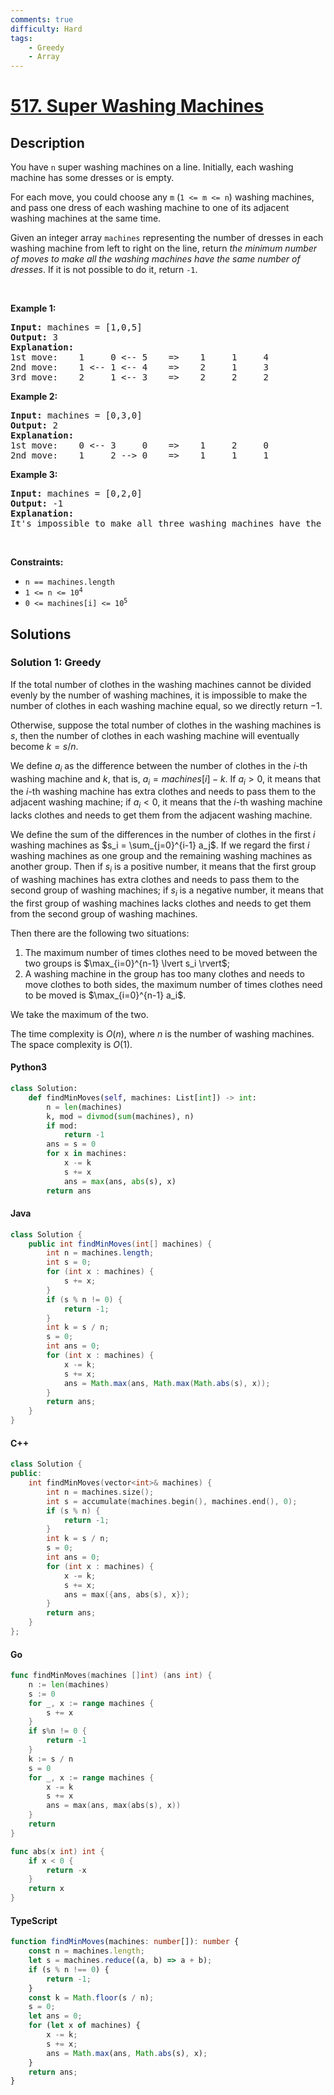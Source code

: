 ```yaml
---
comments: true
difficulty: Hard
tags:
    - Greedy
    - Array
---
```


<!-- problem:start -->

# [517. Super Washing Machines](https://leetcode.com/problems/super-washing-machines)

## Description

<!-- description:start -->

<p>You have <code>n</code> super washing machines on a line. Initially, each washing machine has some dresses or is empty.</p>

<p>For each move, you could choose any <code>m</code> (<code>1 &lt;= m &lt;= n</code>) washing machines, and pass one dress of each washing machine to one of its adjacent washing machines at the same time.</p>

<p>Given an integer array <code>machines</code> representing the number of dresses in each washing machine from left to right on the line, return <em>the minimum number of moves to make all the washing machines have the same number of dresses</em>. If it is not possible to do it, return <code>-1</code>.</p>

<p>&nbsp;</p>
<p><strong class="example">Example 1:</strong></p>

<pre>
<strong>Input:</strong> machines = [1,0,5]
<strong>Output:</strong> 3
<strong>Explanation:</strong>
1st move:    1     0 &lt;-- 5    =&gt;    1     1     4
2nd move:    1 &lt;-- 1 &lt;-- 4    =&gt;    2     1     3
3rd move:    2     1 &lt;-- 3    =&gt;    2     2     2
</pre>

<p><strong class="example">Example 2:</strong></p>

<pre>
<strong>Input:</strong> machines = [0,3,0]
<strong>Output:</strong> 2
<strong>Explanation:</strong>
1st move:    0 &lt;-- 3     0    =&gt;    1     2     0
2nd move:    1     2 --&gt; 0    =&gt;    1     1     1
</pre>

<p><strong class="example">Example 3:</strong></p>

<pre>
<strong>Input:</strong> machines = [0,2,0]
<strong>Output:</strong> -1
<strong>Explanation:</strong>
It&#39;s impossible to make all three washing machines have the same number of dresses.
</pre>

<p>&nbsp;</p>
<p><strong>Constraints:</strong></p>

<ul>
	<li><code>n == machines.length</code></li>
	<li><code>1 &lt;= n &lt;= 10<sup>4</sup></code></li>
	<li><code>0 &lt;= machines[i] &lt;= 10<sup>5</sup></code></li>
</ul>

<!-- description:end -->

## Solutions

<!-- solution:start -->

### Solution 1: Greedy

If the total number of clothes in the washing machines cannot be divided evenly by the number of washing machines, it is impossible to make the number of clothes in each washing machine equal, so we directly return $-1$.

Otherwise, suppose the total number of clothes in the washing machines is $s$, then the number of clothes in each washing machine will eventually become $k = s / n$.

We define $a_i$ as the difference between the number of clothes in the $i$-th washing machine and $k$, that is, $a_i = \textit{machines}[i] - k$. If $a_i > 0$, it means that the $i$-th washing machine has extra clothes and needs to pass them to the adjacent washing machine; if $a_i < 0$, it means that the $i$-th washing machine lacks clothes and needs to get them from the adjacent washing machine.

We define the sum of the differences in the number of clothes in the first $i$ washing machines as $s_i = \sum_{j=0}^{i-1} a_j$. If we regard the first $i$ washing machines as one group and the remaining washing machines as another group. Then if $s_i$ is a positive number, it means that the first group of washing machines has extra clothes and needs to pass them to the second group of washing machines; if $s_i$ is a negative number, it means that the first group of washing machines lacks clothes and needs to get them from the second group of washing machines.

Then there are the following two situations:

1. The maximum number of times clothes need to be moved between the two groups is $\max_{i=0}^{n-1} \lvert s_i \rvert$;
1. A washing machine in the group has too many clothes and needs to move clothes to both sides, the maximum number of times clothes need to be moved is $\max_{i=0}^{n-1} a_i$.

We take the maximum of the two.

The time complexity is $O(n)$, where $n$ is the number of washing machines. The space complexity is $O(1)$.

<!-- tabs:start -->

#### Python3

```python
class Solution:
    def findMinMoves(self, machines: List[int]) -> int:
        n = len(machines)
        k, mod = divmod(sum(machines), n)
        if mod:
            return -1
        ans = s = 0
        for x in machines:
            x -= k
            s += x
            ans = max(ans, abs(s), x)
        return ans
```

#### Java

```java
class Solution {
    public int findMinMoves(int[] machines) {
        int n = machines.length;
        int s = 0;
        for (int x : machines) {
            s += x;
        }
        if (s % n != 0) {
            return -1;
        }
        int k = s / n;
        s = 0;
        int ans = 0;
        for (int x : machines) {
            x -= k;
            s += x;
            ans = Math.max(ans, Math.max(Math.abs(s), x));
        }
        return ans;
    }
}
```

#### C++

```cpp
class Solution {
public:
    int findMinMoves(vector<int>& machines) {
        int n = machines.size();
        int s = accumulate(machines.begin(), machines.end(), 0);
        if (s % n) {
            return -1;
        }
        int k = s / n;
        s = 0;
        int ans = 0;
        for (int x : machines) {
            x -= k;
            s += x;
            ans = max({ans, abs(s), x});
        }
        return ans;
    }
};
```

#### Go

```go
func findMinMoves(machines []int) (ans int) {
	n := len(machines)
	s := 0
	for _, x := range machines {
		s += x
	}
	if s%n != 0 {
		return -1
	}
	k := s / n
	s = 0
	for _, x := range machines {
		x -= k
		s += x
		ans = max(ans, max(abs(s), x))
	}
	return
}

func abs(x int) int {
	if x < 0 {
		return -x
	}
	return x
}
```

#### TypeScript

```ts
function findMinMoves(machines: number[]): number {
    const n = machines.length;
    let s = machines.reduce((a, b) => a + b);
    if (s % n !== 0) {
        return -1;
    }
    const k = Math.floor(s / n);
    s = 0;
    let ans = 0;
    for (let x of machines) {
        x -= k;
        s += x;
        ans = Math.max(ans, Math.abs(s), x);
    }
    return ans;
}
```

<!-- tabs:end -->

<!-- solution:end -->

<!-- problem:end -->
